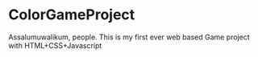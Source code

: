 # ColorGameProject
Assalumuwalikum, people. This is my first ever web based Game project with HTML+CSS+Javascript
